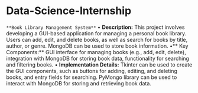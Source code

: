 # Data-Science-Internship
`**Book Library Management System**`
•	**Description:** This project involves developing a GUI-based application for managing a personal book library. Users can add, edit, and delete books, as well as search for books by title, author, or genre. MongoDB can be used to store book information.
•**	Key Components:** GUI interface for managing books (e.g., add, edit, delete), integration with MongoDB for storing book data, functionality for searching and filtering books.
•	**Implementation Details:** Tkinter can be used to create the GUI components, such as buttons for adding, editing, and deleting books, and entry fields for searching. PyMongo library can be used to interact with MongoDB for storing and retrieving book data.
